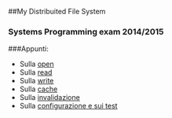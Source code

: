 ##My Distribuited File System
### Systems Programming exam 2014/2015

###Appunti:
* Sulla [open](OPE.md)
* Sulla [read](READ.md)
* Sulla [write](WRITE.md)
* Sulla [cache](Cache.md)
* Sulla [invalidazione](Invalidazione.md)
* Sulla [configurazione e sui test](Test.md)
